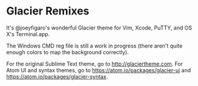Glacier Remixes
=================

It's @joeyfigaro's wonderful Glacier theme for Vim, Xcode, PuTTY, and OS X's Terminal.app.

The Windows CMD reg file is still a work in progress (there aren't quite enough colors to map the background correctly).

For the original Sublime Text theme, go to http://glaciertheme.com. For Atom UI and syntax themes, go to https://atom.io/packages/glacier-ui and https://atom.io/packages/glacier-syntax.
